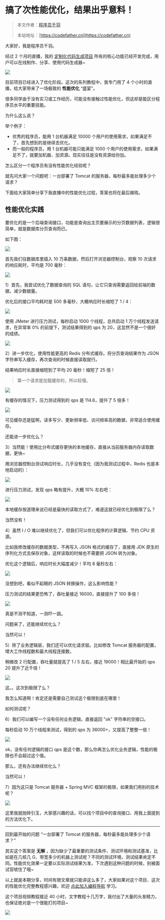 # 搞了次性能优化，结果出乎意料！

> 本文作者：[程序员千羽](https://yuyuanweb.feishu.cn/wiki/Abldw5WkjidySxkKxU2cQdAtnah)
>
> 本站地址：[https://codefather.cn](https://codefather.cn)

大家好，我是程序员千羽。

经过 2 个月的直播，我的 [定制化代码生成项目](https://mp.weixin.qq.com/s?__biz=MzI1NDczNTAwMA==&mid=2247552167&idx=1&sn=2ec5877193a6bcc53a53cd8b1f2c2662&chksm=e9c2eb50deb5624690dbcbc0a1de4a232f47616323e0f95dd32f5aa4becda233c5a7bd5f08a8&token=874603052&lang=zh_CN#rd) 所有的核心功能已经开发完成，用户可以在线制作、分享、使用代码生成器~

![](https://pic.yupi.icu/1/1704781124299-f924a2fe-d270-4d3e-bb91-b87a650b9b3e.png)

目前项目已经进入了优化阶段。这次的系列教程中，我专门用了 4 个小时的直播，给大家带来了一场极致的 **性能优化** “盛宴”。

很多同学由于没有实习或工作经历，可能没有接触过性能优化，但这却是能区分程序员水平的重要技能。

为什么这么说？

举个例子：

- 优秀的程序员，能用 1 台机器满足 10000 个用户的使用需求，如果满足不了，首先想到的是继续去优化。
- 而一般的程序员，用 1 台机器可能只能满足 1000 个用户的使用需求，如果满足不了，就要加机器、加资源。现实往往是没有资源给你加。



怎么区分一个程序员有没有性能优化经验呢？

就先问大家一个问题吧：一台部署了 Tomcat 的服务器，每秒最多能处理多少个请求？

下面给大家简单分享下我直播中的性能优化过程，答案也将在最后揭晓。



## 性能优化实践

要优化的是一个后端查询接口，功能是查询出主页要展示的分页数据列表，逻辑很简单，就是数据库分页查询而已。

如下图：

![](https://pic.yupi.icu/1/1703674345035-be4f220e-99c6-4218-9922-80ca9d170bd4-20240119192718084.png)

首先我们往数据库里插入 10 万条数据，然后打开浏览器控制台，观察 10 次请求的响应耗时，平均是 700 毫秒：

![](https://pic.yupi.icu/1/image-20240119175901384.png)

1）首先，我尝试优化了数据查询的 SQL 语句，让它只查询需要返回给前端的数据，减少数据量。

优化后的接口平均耗时是 500 多毫秒，大概响应时长缩短了 1 / 4：

![](https://pic.yupi.icu/1/image-20240119192825596.png)



使用 JMeter 进行压力测试，每秒启动 1000 个线程，总共启动 1 万个线程发送请求，在异常率 0% 的前提下，测试结果得到的 qps 为 20，这显然不是一个很好的成绩。

![](https://pic.yupi.icu/1/image-20240119192947948.png)



2）进一步优化，使用性能更高的 Redis 分布式缓存。将分页查询结果作为 JSON 字符串写入缓存，再次查询的时候直接读取就行。

结果响应时长直接缩短到了平均 20 毫秒！缩短了 25 倍！

> 第一个请求是加载缓存的，所以较慢。

![](https://pic.yupi.icu/1/image-20240119193241323.png)

有缓存的情况下，压力测试得到的 qps 是 114.6，提升了 5 倍多！

![](https://pic.yupi.icu/1/image-20240119193249511.png)

可见缓存还是猛啊，读多写少、更新频率低、访问频率高的数据，非常适合使用缓存。

还能进一步优化么？



3）当然能！使用比分布式缓存更快的本地缓存，直接从当前服务器内存读取数据，更快~

用浏览器控制台测试响应时长，几乎没有变化（因为我测试过程中，Redis 也是本地启动的）：

![](https://pic.yupi.icu/1/image-20240119193521964.png)

进行压力测试，发现 qps 略有提升，大概 10% 左右吧：

![](https://pic.yupi.icu/1/image-20240119193728581.png)

本地缓存按道理来说已经是最快的读取方式了，难道这就已经优化到极限了么？

当然没有！



4）虽然 I / O 难以继续优化了，但我们可以优化程序的计算逻辑、节约 CPU 资源。

比如我修改缓存的数据类型，不再写入 JSON 格式的缓存了，直接用 JDK 原生的序列化方式去保存对象，这样读取的时候也不需要把 JSON 转为对象。

优化这个逻辑后，响应时长大幅度减少！平均 8 毫秒左右：

![](https://pic.yupi.icu/1/image-20240119193851073.png)

没想到吧，看似不起眼的 JSON 转换操作，这么影响性能？

压力测试的结果更恐怖了，吞吐量接近 16000，直接提升了 100 多倍！

![](https://pic.yupi.icu/1/image-20240119194135186.png)

真是不测不知道，一测吓一跳。

问题来了，还能继续优化么？

当然可以！



5）除了业务逻辑层，我们还可以优化请求层。比如修改 Tomcat 服务器的配置，增大工作线程数和最大线程连接数。

稍微改 2 行配置，吞吐量就提高了 1 / 5 左右，接近 19000！相比最开始的 qps 20 提升了近千倍！

![](https://pic.yupi.icu/1/image-20240119194414086.png)



这。。这次到极限了么？

我怎么知道啊！肯定还是需要自己测试这个极限到底在哪里！

如何测试呢？



6）我们可以编写一个没有任何业务逻辑，直接返回 "ok" 字符串的空接口。

每秒启动 10 万个线程来测试，得到的 qps 为 36000+，又提高了整整一倍！ 

![](https://pic.yupi.icu/1/image-20240119194545792.png)



ok，没有任何逻辑的接口 qps 是这个数，那么你再怎么优化业务逻辑，性能的极限也不会超过这个值。

那么，还有办法继续优化么？

当然可以！



7）因为这只是 Tomcat 服务器 + Spring MVC 框架的极限，如果我们用别的技术呢？

![](https://pic.yupi.icu/1/image-20240119194830396.png)

这里我就抛砖引玉，大家感兴趣的话，可以找个项目中的查询接口、用我上面提到的方法优化下。



---



回到最开始的问题 “一台部署了 Tomcat 的服务器，每秒最多能处理多少个请求？”

其实这个答案是 **无解** ，因为缺少了最重要的测试条件、测试环境和测试基准，比如是在几核几 G、带宽多少的机器上测试呢？不同的测试环境，测试结果肯定不同。性能优化效果一定要以实际测试结果为准，下次遇到这种问题的时候，别被面试官唬住了哦~

以上就是本期分享，时间有限文章就只能讲这么多了，大家如果对这个项目、这次的性能优化完整教程感兴趣，欢迎 [点此加入编程导航](https://mp.weixin.qq.com/s/a5X7bNI_ydVuu7NV1eQhZQ) 学习。

这个项目视频教程接近 40 小时，文字教程十几万字，我付出了大量的头发精力，也保证绝对是一个很能打的项目~

![](https://pic.yupi.icu/1/image-20240119195300768.png)

